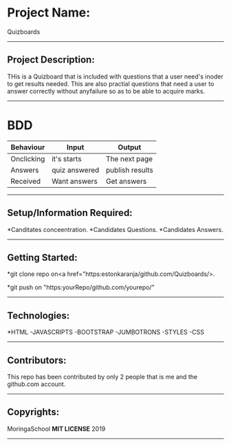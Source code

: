# Project Name:

Quizboards

---

## Project Description:

THis is a Quizboard that is included with questions that a user need's inoder to get results needed.
This are also practial questions that need a user to answer correctly without anyfailure so as to be able to acquire marks.

---

# BDD

|Behaviour |Input |Output|
|----------|------|------|
|Onclicking|it's starts|The next page|
|Answers   |quiz answered|publish results|
|Received  |Want answers |Get answers|

---

## Setup/Information Required:

*Canditates conceentration.
*Candidates Questions.
*Candidates Answers.

---

## Getting Started:

*git clone repo on<a href="https:estonkaranja/github.com/Quizboards/>.

*git push on "https:yourRepo/github.com/yourepo/"

---

## Technologies:

*HTML
-JAVASCRIPTS
-BOOTSTRAP
-JUMBOTRONS
-STYLES
-CSS

---

## Contributors:

This repo has been contributed by only 2 people that is me and the github.com account.

---

## Copyrights:

MoringaSchool **MIT LICENSE** 2019

---
